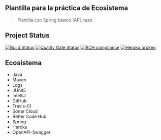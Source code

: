 ## Plantilla para la práctica de Ecosistema
> Plantilla con Spring básico (API, test)

## Project Status
[![Build Status](https://travis-ci.org/DanielsJR/ecosystem-template.svg?branch=develop)](https://travis-ci.org/DanielsJR/ecosystem-template)
[![Quality Gate Status](https://sonarcloud.io/api/project_badges/measure?project=cl.nx.ecosystem%3Anx-ecosystem-template&metric=alert_status)](https://sonarcloud.io/dashboard?id=cl.nx.ecosystem%3Anx-ecosystem-template)
[![BCH compliance](https://bettercodehub.com/edge/badge/DanielsJR/ecosystem-template?branch=develop)](https://bettercodehub.com/)
[![Heroku broken](https://nx-ecosystem-template.herokuapp.com/system/version-badge)](https://nx-ecosystem-template.herokuapp.com/swagger-ui.html)

## Ecosistema
* Java
* Maven
* Logs
* JUnit5
* IntelliJ
* GitHub
* Travis-CI
* Sonar Cloud
* Better Code Hub
* Spring
* Heroku
* OpenAPI-Swagger
